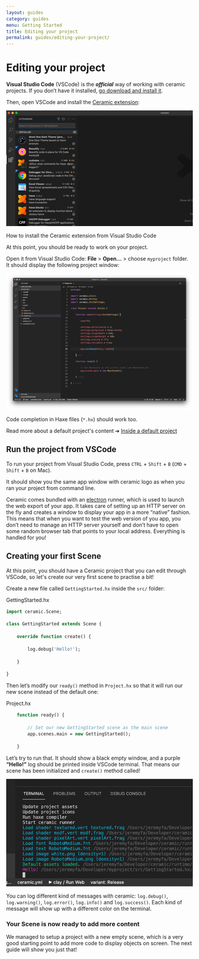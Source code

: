 ```yaml
---
layout: guides
category: guides
menu: Getting Started
title: Editing your project
permalink: guides/editing-your-project/
---
```

# Editing your project

**Visual Studio Code** (VSCode) is the _**official**_ way of working with ceramic projects. If you don’t have it installed, [go download and install it](https://code.visualstudio.com/).

Then, open VSCode and install the [Ceramic extension](https://marketplace.visualstudio.com/items?itemName=jeremyfa.ceramic):

<p>
<img src="/static/img/install-ceramic-extension2.gif" alt="Install Ceramic extension" />
<div class="caption">How to install the Ceramic extension from Visual Studio Code</div>
</p>

At this point, you should be ready to work on your project.

Open it from Visual Studio Code: **File** > **Open…** > choose `myproject` folder. It should display the following project window:

![Ceramic project VSCode](/static/img/ceramic-project-vscode.png)

Code completion in Haxe files (`*.hx`) should work too.

<p class="extra-info">Read more about a default project's content ➔ <a href="/guides/inside-a-default-project">Inside a default project</a></p>

## Run the project from VSCode

To run your project from Visual Studio Code, press `CTRL` + `Shift` + `B` (`CMD` + `Shift` + `B` on Mac).

It should show you the same app window with ceramic logo as when you ran your project from command line.

<p class="extra-info">Ceramic comes bundled with an <a href="https://www.electronjs.org/">electron</a> runner, which is used to launch the web export of your app. It takes care of setting up an HTTP server on the fly and creates a window to display your app in a more “native” fashion. This means that when you want to test the web version of you app, you don’t need to manage an HTTP server yourself and don’t have to open some random browser tab that points to your local address. Everything is handled for you!</p>

## Creating your first Scene

At this point, you should have a Ceramic project that you can edit through VSCode, so let's create our very first scene to practise a bit!

Create a new file called `GettingStarted.hx` inside the `src/` folder:

<div class="codename">GettingStarted.hx</div>

```haxe
import ceramic.Scene;

class GettingStarted extends Scene {

    override function create() {

        log.debug('Hello!');

    }

}
```

Then let’s modify our `ready()` method in `Project.hx` so that it will run our new scene instead of the default one:

<div class="codename">Project.hx</div>

```haxe
    function ready() {

        // Set our new GettingStarted scene as the main scene
        app.scenes.main = new GettingStarted();

    }
```

Let’s try to run that. It should show a black empty window, and a purple **“Hello!”** log should be printed inside VSCode terminal. That means our scene has been initialized and `create()` method called!

![Empty Hello log](/static/img/empty-hello-log.png)

<p>You can log different kind of messages with ceramic: <code class="code-purple">log.debug()</code>, <code class="code-yellow">log.warning()</code>, <code class="code-red">log.error()</code>, <code class="code-blue">log.info()</code> and <code class="code-green">log.success()</code>. Each kind of message will show up with a different color on the terminal.</p>

### Your Scene is now ready to add more content

We managed to setup a project with a new empty scene, which is a very good starting point to add more code to display objects on screen. The next guide will show you just that!
